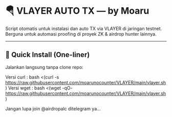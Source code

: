 # 🪂 VLAYER AUTO TX — by Moaru

Script otomatis untuk instalasi dan auto TX via VLAYER di jaringan testnet.  
Berguna untuk automasi proofing di proyek ZK & airdrop hunter lainnya.

---

## 🚀 Quick Install (One-liner)

Jalankan langsung tanpa clone repo:

Versi curl :
bash <(curl -s https://raw.githubusercontent.com/moarunocounter/VLAYER/main/vlayer.sh)
Versi wget :
bash <(wget -qO- https://raw.githubusercontent.com/moarunocounter/VLAYER/main/vlayer.sh)

Jangan lupa join @airdropalc ditelegram ya...
